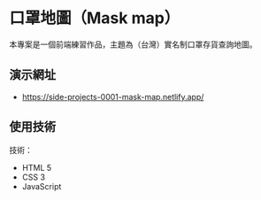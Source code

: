 # 口罩地圖（Mask map）

本專案是一個前端練習作品，主題為（台灣）實名制口罩存貨查詢地圖。

## 演示網址

* https://side-projects-0001-mask-map.netlify.app/


## 使用技術

技術：
* HTML 5
* CSS 3
* JavaScript
